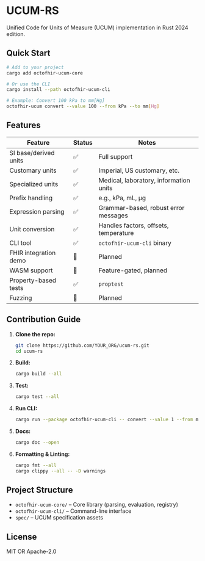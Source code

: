 # UCUM-RS

Unified Code for Units of Measure (UCUM) implementation in Rust 2024 edition.

## Quick Start

```sh
# Add to your project
cargo add octofhir-ucum-core

# Or use the CLI
cargo install --path octofhir-ucum-cli

# Example: Convert 100 kPa to mm[Hg]
octofhir-ucum convert --value 100 --from kPa --to mm[Hg]
```

## Features

| Feature                | Status   | Notes                                  |
|------------------------|----------|----------------------------------------|
| SI base/derived units  | ✅       | Full support                           |
| Customary units        | ✅       | Imperial, US customary, etc.           |
| Specialized units      | ✅       | Medical, laboratory, information units |
| Prefix handling        | ✅       | e.g., kPa, mL, µg                      |
| Expression parsing     | ✅       | Grammar-based, robust error messages   |
| Unit conversion        | ✅       | Handles factors, offsets, temperature  |
| CLI tool               | ✅       | `octofhir-ucum-cli` binary             |
| FHIR integration demo  | 🚧       | Planned                                |
| WASM support           | 🚧       | Feature-gated, planned                 |
| Property-based tests   | ✅       | `proptest`                             |
| Fuzzing                | 🚧       | Planned                                |

## Contribution Guide

1. **Clone the repo:**

   ```sh
   git clone https://github.com/YOUR_ORG/ucum-rs.git
   cd ucum-rs
   ```

2. **Build:**

   ```sh
   cargo build --all
   ```

3. **Test:**

   ```sh
   cargo test --all
   ```

4. **Run CLI:**

   ```sh
   cargo run --package octofhir-ucum-cli -- convert --value 1 --from m --to cm
   ```

5. **Docs:**

   ```sh
   cargo doc --open
   ```

6. **Formatting & Linting:**

   ```sh
   cargo fmt --all
   cargo clippy --all -- -D warnings
   ```

## Project Structure

- `octofhir-ucum-core/` – Core library (parsing, evaluation, registry)
- `octofhir-ucum-cli/`  – Command-line interface
- `spec/`      – UCUM specification assets

## License

MIT OR Apache-2.0
